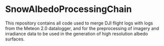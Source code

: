 # SnowAlbedoProcessingChain

This repository contains all code used to merge DJI flight logs with logs from the Meteon 2.0 datalogger, and for the preprocessing of imagery and irradiance data to be used in the generation of high resolution albedo surfaces.
